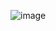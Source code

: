 ![image](https://user-images.githubusercontent.com/33350123/136785209-df696d9e-ef70-47ed-ad7d-d5aec1245033.png)
